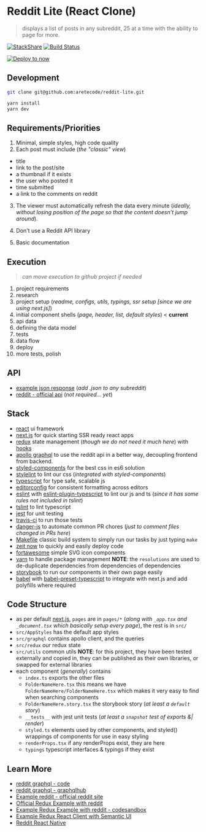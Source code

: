 # Reddit Lite (React Clone)

> displays a list of posts in any subreddit, 25 at a time with the ability to page for more.

[![StackShare](https://img.shields.io/badge/tech-stack-0690fa.svg?style=flat)](https://stackshare.io/aretecode/reddit-lite)
[![Build Status](https://travis-ci.org/aretecode/reddit-lite.svg?branch=master)](https://travis-ci.org/aretecode/reddit-lite)

[![Deploy to now](https://deploy.now.sh/static/button.svg)](https://deploy.now.sh/?repo=https://github.com/aretecode/reddit-lite)

## Development

```bash
git clone git@github.com:aretecode/reddit-lite.git

yarn install
yarn dev
```

## Requirements/Priorities

1. Minimal, simple styles, high code quality
2. Each post must include (_the "classic" view_)

- title
- link to the post/site
- a thumbnail if it exists
- the user who posted it
- time submitted
- a link to the comments on reddit

3. The viewer must automatically refresh the data every minute (_ideally, without losing position of the page so that the content doesn’t jump around_).

4. Don't use a Reddit API library
5. Basic documentation

## Execution

> _can move execution to github project if needed_

1. project requirements
2. research
3. project setup (_readme, configs, utils, typings, ssr setup [since we are using next.js]_)
4. initial component shells (_page, header, list, default styles_) < **current**
5. api data
6. defining the data model
7. tests
8. data flow
9. deploy
10. more tests, polish

## API

- [example json response](https://reddit.com/r/vancouver.json) (_add .json to any subreddit_)
- [reddit - official api](https://www.reddit.com/dev/api/) (_not required... yet_)

## Stack

- [react](https://github.com/facebook/react/) ui framework
- [next.js](https://nextjs.org/) for quick starting SSR ready react apps
- [redux](https://github.com/reduxjs/redux) state management (_though we do not need it much here_) with [hooks](https://medium.freecodecamp.org/how-to-integrate-react-hooks-into-your-project-without-changing-your-redux-code-974e6f70f0b0)
- [apollo graphql](https://github.com/apollographql/apollo-client) to use the reddit api in a better way, decoupling frontend from backend.
- [styled-components](https://www.styled-components.com/) for the best css in es6 solution
- [stylelint](https://stylelint.io/user-guide/css-processors/) to lint our css (_integrated with styled-components_)
- [typescript](https://www.typescriptlang.org/) for type safe, scalable js
- [editorconfig](https://editorconfig.org/) for consistent formatting across editors
- [eslint](https://eslint.org/) with [eslint-plugin-typescript](https://github.com/typescript-eslint/typescript-eslint) to lint our js and ts (_since it has some rules not included in tslint_)
- [tslint](https://palantir.github.io/tslint/) to lint typescript
- [jest](https://jestjs.io/) for unit testing
- [travis-ci](https://travis-ci.org/) to run those tests
- [danger-js](https://danger.systems/js/) to automate common PR chores (_just to comment files changed in PRs here_)
- [Makefile](https://gist.github.com/isaacs/62a2d1825d04437c6f08) classic build system to simply run our tasks by just typing `make`
- [zeit now](https://zeit.co/now) to quickly and easily deploy code
- [fortawesome](https://github.com/FortAwesome/Font-Awesome) simple SVG icon components
- [yarn](https://yarnpkg.com/en/) to handle package management **NOTE**: the `resolutions` are used to de-duplicate dependencies from dependencies of dependencies
- [storybook](https://github.com/storybooks/storybook) to run our components in their own page easily
- [babel](https://babeljs.io/) with [babel-preset-typescript](https://babeljs.io/docs/en/babel-preset-typescript) to integrate with next.js and add polyfills where required

## Code Structure

- as per default [next.js](https://github.com/zeit/next.js/), `pages` are in `pages/*` (_along with `_app.tsx` and `_document.tsx` which basically setup every page_), the rest is in `src/`
- `src/AppStyles` has the default app styles
- `src/graphql` contains apollo client, and the queries
- `src/redux` our redux state
- `src/utils` common utils **NOTE**: for this project, they have been tested externally and copied in, they can be published as their own libraries, or swapped for external libraries
- each component (_generally_) contains
  - `index.ts` exports the other files
  - `FolderNameHere.tsx` this means we have `FolderNameHere/FolderNameHere.tsx` which makes it very easy to find when searching components
  - `FolderNameHere.story.tsx` the storybook story (_at least a `default` story_)
  - `__tests__` with jest unit tests (_at least a `snapshot` test of exports &| render_)
  - `styled.ts` elements used by other components, and styled() wrappings of components for use in easy styling
  - `renderProps.tsx` if any renderProps exist, they are here
  - `typings` typescript interfaces & typings if they exist

## Learn More

- [reddit graphql - code](https://github.com/clayallsopp/graphqlhub/blob/master/graphqlhub-schemas/src/reddit.js)
- [reddit graphql - graphqlhub](<https://www.graphqlhub.com/playground?query=%7B%0A%20%09reddit%20%7B%0A%20%20%20%20user(username%3A%20%22kn0thing%22)%20%7B%0A%20%20%20%20%20%20username%0A%20%20%20%20%20%20commentKarma%0A%20%20%20%20%20%20createdISO%0A%20%20%20%20%7D%0A%20%20%20%20subreddit(name%3A%20%22movies%22)%7B%0A%20%20%20%20%20%20newListings(limit%3A%202)%20%7B%0A%20%20%20%20%20%20%20%20title%0A%20%20%20%20%20%20%20%20comments%20%7B%0A%20%20%20%20%20%20%20%20%20%20body%0A%20%20%20%20%20%20%20%20%20%20author%20%7B%20%0A%20%20%20%20%20%20%20%20%20%20%20%20username%0A%20%20%20%20%20%20%20%20%20%20%09commentKarma%0A%20%20%20%20%20%20%20%20%20%20%7D%0A%20%20%20%20%20%20%20%20%7D%0A%20%20%20%20%20%20%7D%0A%20%20%20%20%7D%0A%20%20%7D%0A%7D>)
- [Example reddit - official reddit site](https://www.reddit.com/r/vancouver/)
- [Official Redux Example with reddit](https://redux.js.org/advanced/example-reddit-api)
- [Example Redux Example with reddit - codesandbox](https://codesandbox.io/s/72j28q2k50)
- [Example Redux React Client with Semantic UI](https://github.com/iksz1/reddit-client)
- [Reddit React Native](https://codeburst.io/creating-a-reddit-reader-in-react-native-with-expo-styled-components-and-redux-saga-21e7fffba20e)
